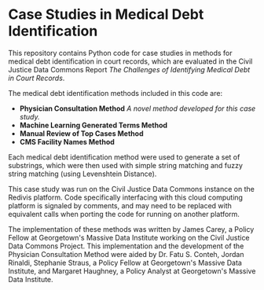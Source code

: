 # Case Studies in Medical Debt Identification

This repository contains Python code for case studies in methods for medical debt identification in court records, which are evaluated in the Civil Justice Data Commons Report *The Challenges of Identifying Medical Debt in Court Records*. 

The medical debt identification methods included in this code are:
- **Physician Consultation Method** *A novel method developed for this case study.*
- **Machine Learning Generated Terms Method**
- **Manual Review of Top Cases Method**
- **CMS Facility Names Method**

Each medical debt identification method were used to generate a set of substrings, which were then used with simple string matching and fuzzy string matching (using Levenshtein Distance).

This case study was run on the Civil Justice Data Commons instance on the Redivis platform. Code specifically interfacing with this cloud computing platform is signaled by comments, and may need to be replaced with equivalent calls when porting the code for running on another platform. 

The implementation of these methods was written by James Carey, a Policy Fellow at Georgetown's Massive Data Institute working on the Civil Justice Data Commons Project. This implementation and the development of the Physician Consultation Method were aided by Dr. Fatu S. Conteh, Jordan Rinaldi, Stephanie Straus, a Policy Fellow at Georgetown's Massive Data Institute, and Margaret Haughney, a Policy Analyst at Georgetown's Massive Data Institute.

